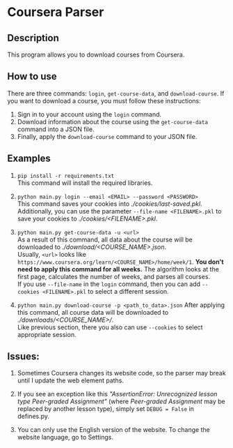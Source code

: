 # Coursera Parser 

## Description 

This program allows you to download courses from Coursera. 

## How to use

There are three commands: `login`, `get-course-data`, and `download-course`. If you want to download a course, you must follow these instructions:

1. Sign in to your account using the `login` command.
2. Download information about the course using the `get-course-data` command into a JSON file.
3. Finally, apply the `download-course` command to your JSON file.




## Examples
1. `pip install -r requirements.txt` <br>
  This command will install the required libraries.


2. `python main.py login --email <EMAIL> --password <PASSWORD>` <br>
  This command saves your cookies into _./cookies/last-saved.pkl_. Additionally, you can use the parameter `--file-name <FILENAME>.pkl` to save your cookies to _./cookies/\<FILENAME\>.pkl_.

3. `python main.py get-course-data -u <url>` <br>
  As a result of this command, all data about the course will be downloaded to _./download/<COURSE_NAME>.json_. <br>
  Usually, `<url>` looks like `https://www.coursera.org/learn/<COURSE_NAME>/home/week/1`. **You don't need to apply this command for all weeks.** The algorithm looks at the first page, calculates the number of weeks, and parses all courses. <br>
  If you use `--file-name` in the `login` command, then you can add `--cookies <FILENAME>.pkl` to select a different session.

4. `python main.py download-course -p <path_to_data>.json`
After applying this command, all course data will be downloaded to _./downloads/<COURSE_NAME>/_. <br>
Like previous section, there you also can use `--cookies` to select appropriate session.



## Issues:
1. Sometimes Coursera changes its website code, so the parser may break until I update the web element paths.
 

2. If you see an exception like this _"AssertionError: Unrecognized lesson type Peer-graded Assignment"_ (where _Peer-graded Assignment_ may be replaced by another lesson type), simply set `DEBUG = False` in defines.py.

3. You can only use the English version of the website. To change the website language, go to Settings.